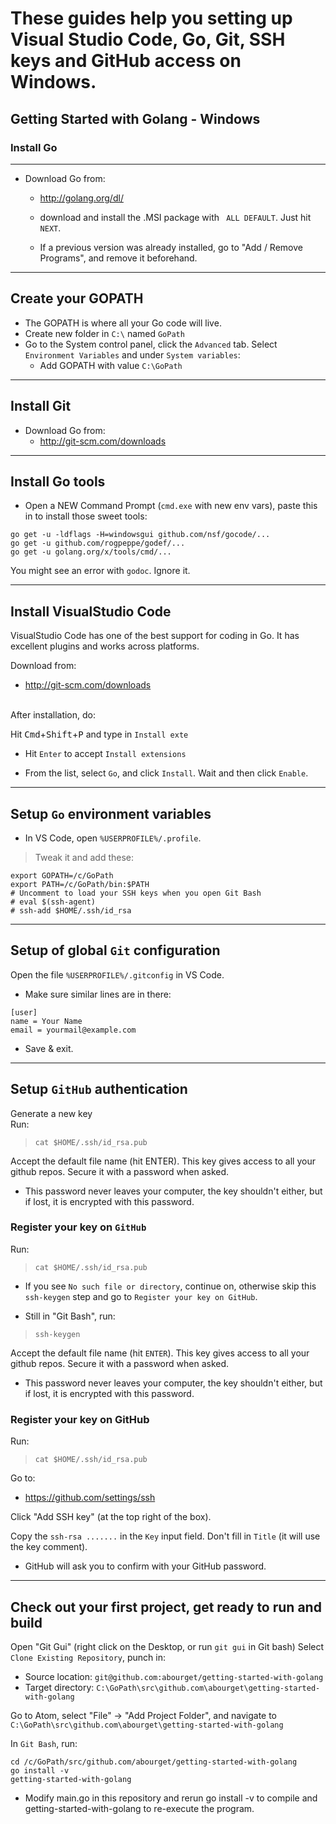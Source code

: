 
# These guides help you setting up Visual Studio Code, Go, Git, SSH keys and GitHub access on Windows.
##  Getting Started with Golang - Windows
### Install Go
___
 - Download Go from:
   - http://golang.org/dl/

   - download and install the .MSI package with ` ALL DEFAULT`. Just hit `NEXT`.
   - If a previous version was already installed, go to "Add / Remove Programs", and remove it beforehand.
___
## Create your GOPATH
- The GOPATH is where all your Go code will live.
- Create new folder in `C:\` named `GoPath`
- Go to the System control panel, click the `Advanced` tab. Select `Environment Variables` and under `System variables`:
  - Add GOPATH with value `C:\GoPath`
___
## Install Git
 - Download Go from:
   - http://git-scm.com/downloads
___
## Install Go tools
- Open a NEW Command Prompt (`cmd.exe` with new env vars), paste this in to install those sweet tools:<br>

```
go get -u -ldflags -H=windowsgui github.com/nsf/gocode/...
go get -u github.com/rogpeppe/godef/...
go get -u golang.org/x/tools/cmd/...
```
You might see an error with `godoc`. Ignore it.
<x>
___
## Install VisualStudio Code
VisualStudio Code has one of the best support for coding in Go. It has excellent plugins and works across platforms.

Download from:
   - http://git-scm.com/downloads

<br>After installation, do:

Hit <kbd>Cmd</kbd>+<kbd>Shift</kbd>+<kbd>P</kbd> and type in `Install exte`
  * Hit `Enter` to accept `Install extensions`

  * From the list, select `Go`, and click `Install`. Wait and then click `Enable`.
___
## Setup `Go` environment variables

 - In VS Code, open `%USERPROFILE%/.profile`.<br>
 >Tweak it and add these:
```
export GOPATH=/c/GoPath
export PATH=/c/GoPath/bin:$PATH
# Uncomment to load your SSH keys when you open Git Bash
# eval $(ssh-agent)
# ssh-add $HOME/.ssh/id_rsa
```
___
## Setup of global `Git` configuration
Open the file `%USERPROFILE%/.gitconfig` in VS Code.<br>
- Make sure similar lines are in there:
```
[user]
name = Your Name
email = yourmail@example.com
```
 - Save & exit.
 ---
 ## Setup `GitHub` authentication
 Generate a new key<br>
Run:
>`cat $HOME/.ssh/id_rsa.pub`<br>

Accept the default file name (hit ENTER). This key gives access to all your github repos. Secure it with a password when asked.
 - This password never leaves your computer, the key shouldn't either, but if lost, it is encrypted with this password.

### Register your key on `GitHub`
Run:<br>
>`cat $HOME/.ssh/id_rsa.pub`

- If you see `No such file or directory`, continue on, otherwise skip this `ssh-keygen` step and go to `Register your key on GitHub`.

 - Still in "Git Bash", run:
 >`ssh-keygen`
 
 Accept the default file name (hit `ENTER`). This key gives access to all your github repos. Secure it with a password when asked.

 - This password never leaves your computer, the key shouldn't either, but if lost, it is encrypted with this password.

 ### Register your key on GitHub

 Run:
 >`cat $HOME/.ssh/id_rsa.pub`

 Go to:
 - https://github.com/settings/ssh

Click "Add SSH key" (at the top right of the box).

Copy the `ssh-rsa .......` in the `Key` input field. Don't fill in `Title` (it will use the key comment).

- GitHub will ask you to confirm with your GitHub password.

____
## Check out your first project, get ready to run and build
Open "Git Gui" (right click on the Desktop, or run `git gui` in Git bash)
Select `Clone Existing Repository`, punch in:

 - Source location: `git@github.com:abourget/getting-started-with-golang`
 - Target directory: `C:\GoPath\src\github.com\abourget\getting-started-with-golang`

Go to Atom, select "File" -> "Add Project Folder", and navigate to `C:\GoPath\src\github.com\abourget\getting-started-with-golang`

In `Git Bash`, run:
```
cd /c/GoPath/src/github.com/abourget/getting-started-with-golang
go install -v
getting-started-with-golang
```
- Modify main.go in this repository and rerun go install -v to compile and getting-started-with-golang to re-execute the program.











